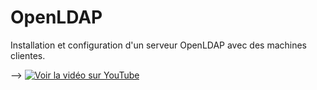 # OpenLDAP

Installation et configuration d'un serveur OpenLDAP avec des machines clientes.

--> [![Voir la vidéo sur YouTube](https://img.youtube.com/vi/4CYuxT1-XMc/0.jpg)](https://www.youtube.com/watch?v=4CYuxT1-XMc)

